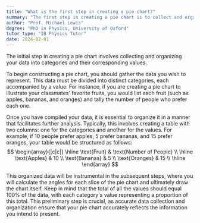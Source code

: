 ```yaml
---
title: "What is the first step in creating a pie chart?"
summary: "The first step in creating a pie chart is to collect and organise your data into categories and values."
author: "Prof. Michael Lewis"
degree: "PhD in Physics, University of Oxford"
tutor_type: "IB Physics Tutor"
date: 2024-02-01
---
```


The initial step in creating a pie chart involves collecting and organizing your data into categories and their corresponding values.

To begin constructing a pie chart, you should gather the data you wish to represent. This data must be divided into distinct categories, each accompanied by a value. For instance, if you are creating a pie chart to illustrate your classmates' favorite fruits, you would list each fruit (such as apples, bananas, and oranges) and tally the number of people who prefer each one.

Once you have compiled your data, it is essential to organize it in a manner that facilitates further analysis. Typically, this involves creating a table with two columns: one for the categories and another for the values. For example, if $10$ people prefer apples, $5$ prefer bananas, and $15$ prefer oranges, your table would be structured as follows:
$$
\begin{array}{|c|c|}
\hline
\text{Fruit} & \text{Number of People} \\
\hline
\text{Apples} & 10 \\
\text{Bananas} & 5 \\
\text{Oranges} & 15 \\
\hline
\end{array}
$$

This organized data will be instrumental in the subsequent steps, where you will calculate the angles for each slice of the pie chart and ultimately draw the chart itself. Keep in mind that the total of all the values should equal $100\%$ of the data, with each category's value representing a proportion of this total. This preliminary step is crucial, as accurate data collection and organization ensure that your pie chart accurately reflects the information you intend to present.
    